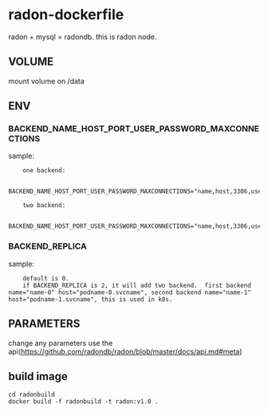 # radon-dockerfile
radon + mysql = radondb. this is radon node.

## VOLUME

mount volume on /data

## ENV

### BACKEND_NAME_HOST_PORT_USER_PASSWORD_MAXCONNECTIONS

sample:

```
    one backend:

    BACKEND_NAME_HOST_PORT_USER_PASSWORD_MAXCONNECTIONS="name,host,3306,user,password,1000"

    two backend:

    BACKEND_NAME_HOST_PORT_USER_PASSWORD_MAXCONNECTIONS="name,host,3306,user,password,1000:name2,host2,3306,user,password,1000"
```
### BACKEND_REPLICA

sample:

```
    default is 0. 
    if BACKEND_REPLICA is 2, it will add two backend.  first backend name="name-0" host="podname-0.svcname", second backend name="name-1" host="podname-1.svcname", this is used in k8s.
```

## PARAMETERS

change any parameters use the api(https://github.com/radondb/radon/blob/master/docs/api.md#meta)

## build image
```
cd radonbuild
docker build -f radonbuild -t radon:v1.0 .
```
